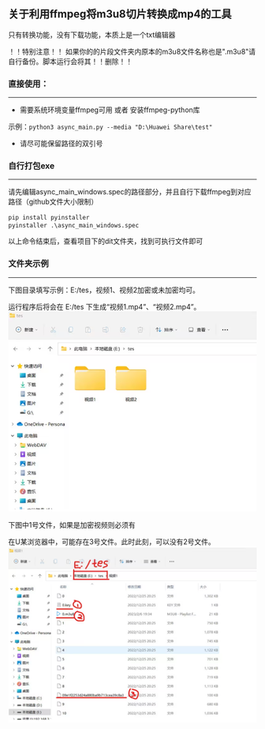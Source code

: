 ## 关于利用ffmpeg将m3u8切片转换成mp4的工具

只有转换功能，没有下载功能，本质上是一个txt编辑器

！！特别注意！！
如果你的的片段文件夹内原本的m3u8文件名称也是".m3u8"请自行备份。脚本运行会将其！！删除！！

### 直接使用：
***
* 需要系统环境变量ffmpeg可用 或者 安装ffmpeg-python库

示例：`python3 async_main.py --media "D:\Huawei Share\test" `

* 请尽可能保留路径的双引号 
### 自行打包exe
***
请先编辑async_main_windows.spec的路径部分，并且自行下载ffmpeg到对应路径（github文件大小限制）
```
pip install pyinstaller
pyinstaller .\async_main_windows.spec
```
以上命令结束后，查看项目下的dit文件夹，找到可执行文件即可

### 文件夹示例
***
下图目录填写示例：E:/tes，视频1、视频2加密或未加密均可。

运行程序后将会在 E:/tes 下生成“视频1.mp4”、“视频2.mp4”。 
![示例1](https://github.com/RamenRa/m3u8tomp4/blob/main/old/%E7%A4%BA%E4%BE%8B1.PNG)

下图中1号文件，如果是加密视频则必须有

在U某浏览器中，可能存在3号文件。此时此刻，可以没有2号文件。
![示例2](https://github.com/RamenRa/m3u8tomp4/blob/main/old/%E7%A4%BA%E4%BE%8B2.PNG)
